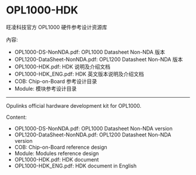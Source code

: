 
# OPL1000-HDK  
旺凌科技官方 OPL1000 硬件参考设计资源库

內容:

- OPL1000-DS-NonNDA.pdf: OPL1000 Datasheet Non-NDA 版本
- OPL1200-DataSheet-NonNDA.pdf: OPL1200 Datasheet Non-NDA 版本
- OPL1000-HDK.pdf: HDK 说明及介绍文档
- OPL1000-HDK_ENG.pdf: HDK 英文版本说明及介绍文档
- COB: Chip-on-Board 参考设计目录
- Module: 模块参考设计目录

---  
  
  
Opulinks official hardware development kit for OPL1000.

Content:

- OPL1000-DS-NonNDA.pdf: OPL1000 Datasheet Non-NDA version
- OPL1200-DataSheet-NonNDA.pdf: OPL1200 Datasheet Non-NDA version
- COB: Chip-on-Board reference design
- Module: Modules reference design
- OPL1000-HDK.pdf: HDK document
- OPL1000-HDK_ENG.pdf: HDK document in English



